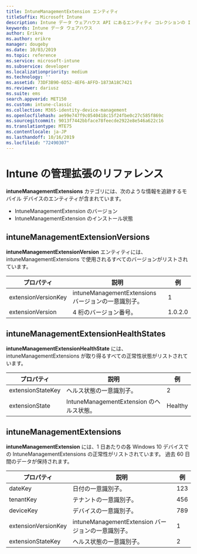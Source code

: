 ```yaml
---
title: IntuneManagementExtension エンティティ
titleSuffix: Microsoft Intune
description: Intune データ ウェアハウス API にあるエンティティ コレクションの IntuneManagementExtension エンティティ カテゴリのための参照トピック。
keywords: Intune データ ウェアハウス
author: Erikre
ms.author: erikre
manager: dougeby
ms.date: 10/03/2019
ms.topic: reference
ms.service: microsoft-intune
ms.subservice: developer
ms.localizationpriority: medium
ms.technology: ''
ms.assetid: 73DF3B90-6D52-4EF6-AFFD-1873A18C7421
ms.reviewer: dariusz
ms.suite: ems
search.appverid: MET150
ms.custom: intune-classic
ms.collection: M365-identity-device-management
ms.openlocfilehash: ae99e747f9c0540418c15f24fbe0c27c585f869c
ms.sourcegitcommit: 9013f7442bbface78feecde2922e8e546a622c16
ms.translationtype: MTE75
ms.contentlocale: ja-JP
ms.lasthandoff: 10/16/2019
ms.locfileid: "72490307"
---
```

# <a name="reference-for-intune-management-extensions"></a>Intune の管理拡張のリファレンス

**intuneManagementExtensions** カテゴリには、次のような情報を追跡するモバイル デバイスのエンティティが含まれています。

- IntuneManagementExtension のバージョン
- IntuneManagementExtension のインストール状態

## <a name="intunemanagementextensionversions"></a>intuneManagementExtensionVersions

**intuneManagementExtensionVersion** エンティティには、intuneManagementExtensions で使用されるすべてのバージョンがリストされています。

| プロパティ  | 説明 | 例 |
|---------|------------|--------|
| extensionVersionKey |intuneManagementExtensions バージョンの一意識別子。 | 1 |
| extensionVersion |4 桁のバージョン番号。 |1.0.2.0 |

## <a name="intunemanagementextensionhealthstates"></a>intuneManagementExtensionHealthStates

**intuneManagementExtensionHealthState** には、intuneManagementExtensions が取り得るすべての正常性状態がリストされています。

| プロパティ  | 説明 | 例 |
|---------|------------|--------|
| extensionStateKey |ヘルス状態の一意識別子。 | 2 |
| extensionState |IntuneManagementExtension のヘルス状態。 | Healthy |

## <a name="intunemanagementextensions"></a>intuneManagementExtensions

**intuneManagementExtension** には、1 日あたりの各 Windows 10 デバイスでの IntuneManagementExtensions の正常性がリストされています。
過去 60 日間のデータが保持されます。 


|      プロパティ       |                         説明                         | 例 |
|---------------------|-------------------------------------------------------------|---------|
|       dateKey       |               日付の一意識別子。                |   123   |
|      tenantKey      |              テナントの一意識別子。               |   456   |
|      deviceKey      |              デバイスの一意識別子。               |   789   |
| extensionVersionKey | intuneManagementExtension バージョンの一意識別子。 |    1    |
|  extensionStateKey  |             ヘルス状態の一意識別子。              |    2    |

